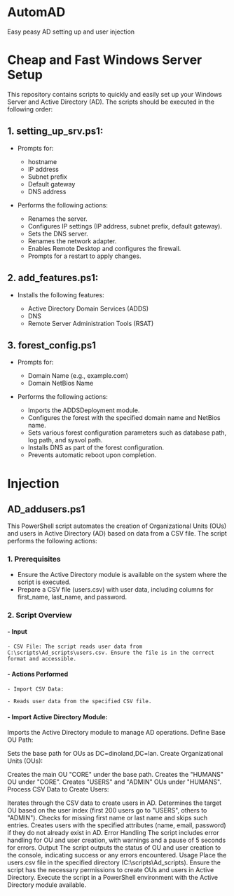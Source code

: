 # AutomAD
Easy peasy AD setting up and user injection


# Cheap and Fast Windows Server Setup

This repository contains scripts to quickly and easily set up your Windows Server and Active Directory (AD). The scripts should be executed in the following order:

## 1. setting_up_srv.ps1:
- Prompts for:

    - hostname
    - IP address
    - Subnet prefix
    - Default gateway
    - DNS address

- Performs the following actions: 

    - Renames the server.
    - Configures IP settings (IP address, subnet prefix, default gateway).
    - Sets the DNS server.
    - Renames the network adapter.
    - Enables Remote Desktop and configures the firewall.
    - Prompts for a restart to apply changes.


## 2. add_features.ps1:
- Installs the following features:

    - Active Directory Domain Services (ADDS)
    - DNS
    - Remote Server Administration Tools (RSAT)

## 3. forest_config.ps1
- Prompts for: 

    - Domain Name (e.g., example.com)
    - Domain NetBios Name

- Performs the following actions:

    - Imports the ADDSDeployment module.
    - Configures the forest with the specified domain name and NetBios name.
    - Sets various forest configuration parameters such as database path, log    path, and sysvol path.
    - Installs DNS as part of the forest configuration.
    - Prevents automatic reboot upon completion.


# Injection

## AD_addusers.ps1

This PowerShell script automates the creation of Organizational Units (OUs) and users in Active Directory (AD) based on data from a CSV file. The script performs the following actions:

### 1. Prerequisites

- Ensure the Active Directory module is available on the system where the script is executed.
- Prepare a CSV file (users.csv) with user data, including columns for first_name, last_name, and password.

### 2. Script Overview

#### - Input
    - CSV File: The script reads user data from C:\scripts\Ad_scripts\users.csv. Ensure the file is in the correct format and accessible.
#### - Actions Performed
    - Import CSV Data:

    - Reads user data from the specified CSV file.

#### - Import Active Directory Module:

Imports the Active Directory module to manage AD operations.
Define Base OU Path:

Sets the base path for OUs as DC=dinoland,DC=lan.
Create Organizational Units (OUs):

Creates the main OU "CORE" under the base path.
Creates the "HUMANS" OU under "CORE".
Creates "USERS" and "ADMIN" OUs under "HUMANS".
Process CSV Data to Create Users:

Iterates through the CSV data to create users in AD.
Determines the target OU based on the user index (first 200 users go to "USERS", others to "ADMIN").
Checks for missing first name or last name and skips such entries.
Creates users with the specified attributes (name, email, password) if they do not already exist in AD.
Error Handling
The script includes error handling for OU and user creation, with warnings and a pause of 5 seconds for errors.
Output
The script outputs the status of OU and user creation to the console, indicating success or any errors encountered.
Usage
Place the users.csv file in the specified directory (C:\scripts\Ad_scripts\).
Ensure the script has the necessary permissions to create OUs and users in Active Directory.
Execute the script in a PowerShell environment with the Active Directory module available.
